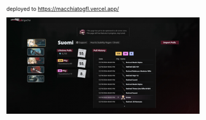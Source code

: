 deployed to https://macchiatogfl.vercel.app/

![gacha](https://raw.githubusercontent.com/alpharmi/macchia.to/refs/heads/main/client/public/preview.png)
